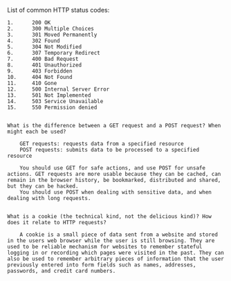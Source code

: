 List of common HTTP status codes:

	1. 		200 OK
	2. 		300 Multiple Choices
	3. 		301 Moved Permanently
	4. 		302 Found
	5. 		304 Not Modified
	6. 		307 Temporary Redirect
	7. 		400 Bad Request
	8. 		401 Unauthorized
	9. 		403 Forbidden
	10. 	404 Not Found
	11. 	410 Gone
	12. 	500 Internal Server Error
	13. 	501 Not Implemented
	14. 	503 Service Unavailable
	15. 	550 Permission denied


	What is the difference between a GET request and a POST request? When might each be used?

		GET requests: requests data from a specified resource 
		POST requests: submits data to be processed to a specified resource 

		You should use GET for safe actions, and use POST for unsafe actions. GET requests are more usable because they can be cached, can remain in the browser history, be bookmarked, distributed and shared, but they can be hacked. 
		You should use POST when dealing with sensitive data, and when dealing with long requests. 


	What is a cookie (the technical kind, not the delicious kind)? How does it relate to HTTP requests?

		A cookie is a small piece of data sent from a website and stored in the users web browser while the user is still browsing. They are used to be reliable mechanism for websites to remember stateful logging in or recording which pages were visited in the past. They can also be used to remember arbitrary pieces of information that the user previously entered into form fields such as names, addresses, passwords, and credit card numbers. 
